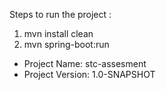 Steps to run the project :
1. mvn install clean
2. mvn spring-boot:run


- Project Name: stc-assesment
- Project Version: 1.0-SNAPSHOT
